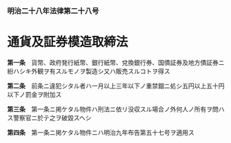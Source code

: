 ### 明治二十八年法律第二十八号  
# 通貨及証券模造取締法  
  
**第一条**　貨幣、政府発行紙幣、銀行紙幣、兌換銀行券、国債証券及地方債証券ニ紛ハシキ外観ヲ有スルモノヲ製造シ又ハ販売スルコトヲ得ス  
  
**第二条**　前条ニ違犯シタル者ハ一月以上三年以下ノ重禁錮ニ処シ五円以上五十円以下ノ罰金ヲ附加ス  
  
**第三条**　第一条ニ掲ケタル物件ハ刑法ニ依リ没収スル場合ノ外何人ノ所有ヲ問ハス警察官ニ於テ之ヲ破毀スヘシ  
  
**第四条**　第一条ニ掲ケタル物件ニハ明治九年布告第五十七号ヲ適用ス  
  
